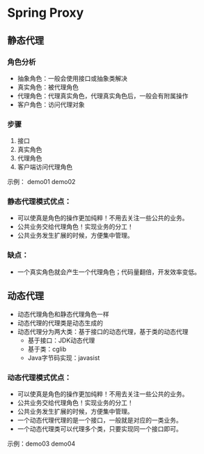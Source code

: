 # Spring Proxy
## 静态代理

### 角色分析

- 抽象角色：一般会使用接口或抽象类解决
- 真实角色：被代理角色
- 代理角色：代理真实角色，代理真实角色后，一般会有附属操作
- 客户角色：访问代理对象

### 步骤

1. 接口
2. 真实角色
3. 代理角色
4. 客户端访问代理角色 

示例： demo01 demo02

### 静态代理模式优点：
- 可以使真是角色的操作更加纯粹！不用去关注一些公共的业务。
- 公共业务交给代理角色！实现业务的分工！
- 公共业务发生扩展的时候，方便集中管理。
### 缺点：
- 一个真实角色就会产生一个代理角色；代码量翻倍，开发效率变低。

## 动态代理

- 动态代理角色和静态代理角色一样
- 动态代理的代理类是动态生成的 
- 动态代理分为两大类：基于接口的动态代理，基于类的动态代理
    - 基于接口：JDK动态代理
    - 基于类：cglib
    - Java字节码实现：javasist

### 动态代理模式优点：
- 可以使真是角色的操作更加纯粹！不用去关注一些公共的业务。
- 公共业务交给代理角色！实现业务的分工！
- 公共业务发生扩展的时候，方便集中管理。
- 一个动态代理代理的是一个接口，一般就是对应的一类业务。
- 一个动态代理类可以代理多个类，只要实现同一个接口即可。

示例：demo03 demo04